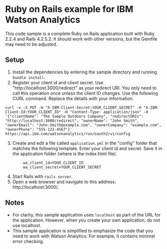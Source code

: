 # Ruby on Rails example for IBM Watson Analytics

This code sample is a complete Ruby on Rails application built with Ruby 2.2.4 and Rails 4.2.5.2.  It should work with other versions, but the Gemfile may need to be adjusted. 

## Setup
1. Install the dependencies by entering the sample directory and running `bundle install`.
2. Register your client id and client secret. Use "http://localhost:3000/redirect" as your redirect URI. You only need to call this operation once unless the client ID changes. Use the following CURL command. Replace the details with your information.
```
curl -v -X PUT -H "X-IBM-Client-Secret:YOUR_CLIENT_SECRET" -H "X-IBM-Client-Id:YOUR_CLIENT_ID" -H "Content-Type: application/json" -d '{"clientName": "The Sample Outdoors Company", "redirectURIs": "http://localhost:3000/redirect", "ownerName": "John Smith", "ownerEmail": "John.Smith@example.com", "ownerCompany": "example.com", "ownerPhone": "555-123-4567"}' https://api.ibm.com/watsonanalytics/run/oauth2/v1/config
```
3. Create and edit a file called `application.yml` in the "config" folder that matches the following template. Enter your client id and secret. Save it in the application folder (where is the index.html file).
```
  		wa_client_id=YOUR_CLIENT_ID
  		wa_client_secret=YOUR_CLIENT_SECRET
```
4. Start Rails with `rails server`.
5. Open a web browser and navigate to this address: http://localhost:3000/.

## Notes
* For clarity, this sample application uses `localhost` as part of the URL for the application. However, when you create your own application, do not use localhost.
* This sample application is simplified to emphasize the code that you need to work with Watson Analytics. For example, it contains minimal error checking.
